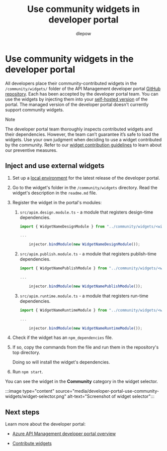 ﻿---
title: Use community widgets in developer portal
titleSuffix: Azure API Management
description: Learn about community widgets for the API Management developer portal and how to inject and use them in your code. 
author: dlepow
ms.author: danlep
ms.date: 03/25/2021
ms.service: api-management
ms.topic: how-to
---

# Use community widgets in the developer portal

All developers place their community-contributed widgets in the `/community/widgets/` folder of the API Management developer portal [GitHub repository](https://github.com/Azure/api-management-developer-portal). Each has been accepted by the developer portal team. You can use the widgets by injecting them into your [self-hosted version](developer-portal-self-host.md) of the portal. The managed version of the developer portal doesn't currently support community widgets.

> [!NOTE]
> The developer portal team thoroughly inspects contributed widgets and their dependencies. However, the team can’t guarantee it’s safe to load the widgets. Use your own judgment when deciding to use a widget contributed by the community. Refer to our [widget contribution guidelines](developer-portal-widget-contribution-guidelines.md#contribution-guidelines) to learn about our preventive measures.

## Inject and use external widgets

1. Set up a [local environment](developer-portal-self-host.md#step-1-set-up-local-environment) for the latest release of the developer portal.

1. Go to the widget's folder in the `/community/widgets` directory. Read the widget's description in the `readme.md` file.

1. Register the widget in the portal's modules:

    1. `src/apim.design.module.ts` - a module that registers design-time dependencies.
    
        ```typescript
        import { WidgetNameDesignModule } from "../community/widgets/<widget-name>/widget.design.module";
    
        ...
    
            injector.bindModule(new WidgetNameDesignModule());
        ```
    
    1. `src/apim.publish.module.ts` - a module that registers publish-time dependencies.
    
        ```typescript
        import { WidgetNamePublishModule } from "../community/widgets/<widget-name>/widget.publish.module";
    
        ...
    
            injector.bindModule(new WidgetNamePublishModule());
        ```
    
    1. `src/apim.runtime.module.ts` - a module that registers run-time dependencies.
    
        ```typescript
        import { WidgetNameRuntimeModule } from "../community/widgets/<widget-name>/widget.runtime.module";
    
        ...
    
            injector.bindModule(new WidgetNameRuntimeModule());
        ```

1. Check if the widget has an `npm_dependencies` file.

1. If so, copy the commands from the file and run them in the repository's top directory.

    Doing so will install the widget's dependencies.

1. Run `npm start`.

You can see the widget in the **Community** category in the widget selector.

:::image type="content" source="media/developer-portal-use-community-widgets/widget-selector.png" alt-text="Screenshot of widget selector":::


## Next steps


Learn more about the developer portal:

- [Azure API Management developer portal overview](api-management-howto-developer-portal.md)

- [Contribute widgets](developer-portal-widget-contribution-guidelines.md)
